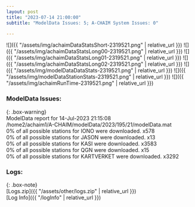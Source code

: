 ```yaml
---
layout: post
title: "2023-07-14 21:00:00"
subtitle: "ModelData Issues: 5; A-CHAIM System Issues: 0"

---
```


![]({{ "/assets/img/achaimDataStatsShort-2319521.png" | relative_url }})
![]({{ "/assets/img/achaimDataStatsLong00-2319521.png" | relative_url }})
![]({{ "/assets/img/achaimDataStatsLong01-2319521.png" | relative_url }})
![]({{ "/assets/img/achaimDataStatsLong02-2319521.png" | relative_url }})
![]({{ "/assets/img/modelDataDataStats-2319521.png" | relative_url }})
![]({{ "/assets/img/modelDataStationStats-2319521.png" | relative_url }})
![]({{ "/assets/img/achaimRunTime-2319521.png" | relative_url }})


### ModelData Issues:  
  
{: .box-warning}  
 ModelData report for 14-Jul-2023 21:15:08   
 /home2/achaim1/A-CHAIM/modelData/2023/195/21/modelData.mat   
 0% of all possible stations for IONO were downloaded. x578   
 0% of all possible stations for JASON were downloaded. x13   
 0% of all possible stations for KASI were downloaded. x3583   
 0% of all possible stations for QGN were downloaded. x15   
 0% of all possible stations for KARTVERKET were downloaded. x3292   
  


### Logs:  
  
{: .box-note}  
[Logs.zip]({{ "/assets/other/logs.zip" | relative_url }})  
[Log Info]({{ "/logInfo" | relative_url }})  
